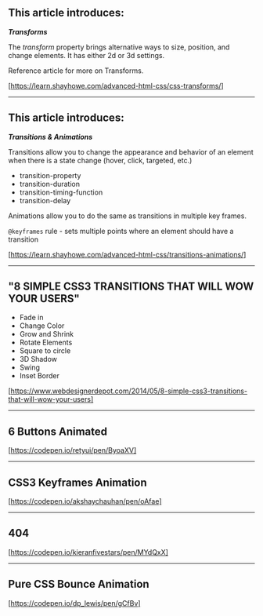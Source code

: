 ## This article introduces:
***Transforms***

The *transform* property brings alternative ways to size, position, and change elements. It has either 2d or 3d settings.

Reference article for more on Transforms.

[https://learn.shayhowe.com/advanced-html-css/css-transforms/]

---

## This article introduces:
***Transitions & Animations***

Transitions allow you to change the appearance and behavior of an element when there is a state change (hover, click, targeted, etc.)

- transition-property  
- transition-duration  
- transition-timing-function  
- transition-delay

Animations allow you to do the same as transitions in multiple key frames.

`@keyframes` rule - sets multiple points where an element should have a transition

[https://learn.shayhowe.com/advanced-html-css/transitions-animations/]

---
## "8 SIMPLE CSS3 TRANSITIONS THAT WILL WOW YOUR USERS"

- Fade in
- Change Color
- Grow and Shrink
- Rotate Elements
- Square to circle
- 3D Shadow
- Swing
- Inset Border

[https://www.webdesignerdepot.com/2014/05/8-simple-css3-transitions-that-will-wow-your-users]

---

## 6 Buttons Animated

[https://codepen.io/retyui/pen/ByoaXV]

---

## CSS3 Keyframes Animation

[https://codepen.io/akshaychauhan/pen/oAfae]

---

## 404

[https://codepen.io/kieranfivestars/pen/MYdQxX]

---

## Pure CSS Bounce Animation

[https://codepen.io/dp_lewis/pen/gCfBv]
